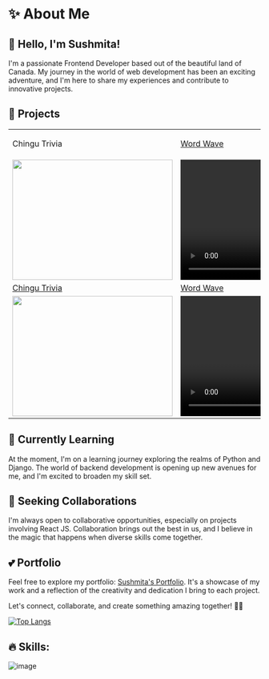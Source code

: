 # ✨ About Me

## 👋 Hello, I'm Sushmita!

I'm a passionate Frontend Developer based out of the beautiful land of Canada. My journey in the world of web development has been an exciting adventure, and I'm here to share my experiences and contribute to innovative projects.

## 👀 Projects

|  |  | |
|----|---------|--------|
| <p>Chingu Trivia</p> | [Word Wave]() |
|<img src="https://github.com/Sushmita-Ghosh/Sushmita-Ghosh/assets/82622059/c9ad9927-c20c-4c91-95cc-d440490a2a6f" width="320" height="240" />| <video src="https://user-images.githubusercontent.com/13440061/129455220-23fa27a2-c8f0-4953-b291-b4893959d5d9.mp4" autoplay width="320" height="240">|<video src="https://user-images.githubusercontent.com/13440061/129455220-23fa27a2-c8f0-4953-b291-b4893959d5d9.mp4" autoplay width="320" height="240">
| [Chingu Trivia]() | [Word Wave]() |
|<img src="https://github.com/Sushmita-Ghosh/Sushmita-Ghosh/assets/82622059/c9ad9927-c20c-4c91-95cc-d440490a2a6f" width="320" height="240" />| <video src="https://user-images.githubusercontent.com/13440061/129455220-23fa27a2-c8f0-4953-b291-b4893959d5d9.mp4" autoplay width="320" height="240">|<video src="https://user-images.githubusercontent.com/13440061/129455220-23fa27a2-c8f0-4953-b291-b4893959d5d9.mp4" autoplay width="320" height="240">





## 🌱 Currently Learning

At the moment, I'm on a learning journey exploring the realms of Python and Django. The world of backend development is opening up new avenues for me, and I'm excited to broaden my skill set.

## 💞 Seeking Collaborations

I'm always open to collaborative opportunities, especially on projects involving React JS. Collaboration brings out the best in us, and I believe in the magic that happens when diverse skills come together.

## 💕 Portfolio

Feel free to explore my portfolio: [Sushmita's Portfolio](https://sushmita-portfolio.vercel.app/). It's a showcase of my work and a reflection of the creativity and dedication I bring to each project.

Let's connect, collaborate, and create something amazing together! 🚀✨


<!---
Sushmita-Ghosh/Sushmita-Ghosh is a ✨ special ✨ repository because its `README.md` (this file) appears on your GitHub profile.
You can click the Preview link to take a look at your changes.
--->
<!--- [![GitHub Streak](https://streak-stats.demolab.com/?user=Sushmita-Ghosh&theme=dark)](https://git.io/streak-stats) -->
<!---
[![GitHub Streak](https://streak-stats.demolab.com/?user=Sushmita-Ghosh)](https://git.io/streak-stats)
--->
<!---
 ![Sushmita's GitHub stats](https://github-readme-stats.vercel.app/api?username=Sushmita-Ghosh&show_icons=true&theme=transparent)
--->
 [![Top Langs](https://github-readme-stats.vercel.app/api/top-langs/?username=Sushmita-Ghosh)](https://github.com/Sushmita-Ghosh/github-readme-stats) 

## 🔥 Skills:
![image](https://github.com/Sushmita-Ghosh/Sushmita-Ghosh/assets/82622059/a1c8674a-d822-4aaa-b54b-635f126ef3e3)

